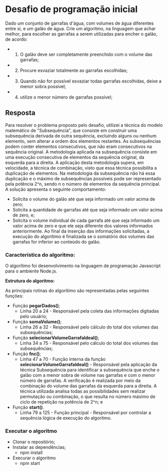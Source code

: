 # Desafio de programação inicial

Dado um conjunto de garrafas d'água, com volumes de água diferentes entre si, e um galão de água.
Crie um algoritmo, na linguagem que achar melhor, para escolher as garrafas a serem utilizadas para encher o galão, de acordo:
- 1) O galão deve ser completamente preenchido com o volume das garrafas;
- 2) Procure esvaziar totalmente as garrafas escolhidas;
- 3) Quando não for possível esvaziar todas garrafas escolhidas, deixe a menor sobra possível;
- 4) utilize o menor número de garrafas possível;

## Resposta

Para resolver o problema proposto pelo desafio, utilizei a técnica do modelo matemático de "Subsequência", que consiste em construir uma subsequência derivada de outra sequência, excluindo alguns ou nenhum elemento, sem alterar a ordem dos elementos restantes. 
As subsequências podem conter elementos consecutivos, que não eram consecutivos na sequência original. A metodologia aplicada na subsequência consiste em uma execução consecutiva de elementos da sequência original, da esquerda para a direita.
A aplicação desta metodologia supera, em velocidade, a técnica de combinação, visto que essa técnica possibilita a duplicação de elementos. Na metodologia da subsequência não há essa duplicação e o máximo de subsequências possíveis pode ser representado pela potência 2^n, sendo n o número de elementos da sequência principal.
A solução apresenta o seguinte comportamento:
- Solicita o volume do galão até que seja informado um valor acima de zero;
- Solicita a quantidade de garrafas até que seja informado um valor acima de zero, e;
- Solicita o volume individual de cada garrafa até que seja informado um valor acima de zero e que ele seja diferente dos valores informados anteriormente.
Ao final da inserção das informações solicitadas, a execução do algorítimo é finalizada se o somatório dos volumes das garrafas for inferior ao conteúdo do galão. 

### Característica do algoritmo:

O algorítimo foi desenvolvimento na linguagem de programação Javascript para o ambiente Node.js. 

**Estrutura do algoritmo:**

As principais rotinas do algorítimo são representadas pelas seguintes funções:
- Função **pegarDados()**; 
  - Linha 20 a 24 - Responsável pela coleta das informações digitadas pelo usuário;
- Função **somaVolume()**; 
  - Linha 26 a 32 - Responsável pelo cálculo do total dos volumes das subsequências; 
- Função **selecionarVolumeGarrafaIdeal()**;
  - Linha 34 a 75 - Responsável pelo cálculo do total dos volumes das subsequências;
- Função **fnc()**;
  - Linha 47 a 70 - Função interna da função **selecionarVolumeGarrafaIdeal()** - Responsável pela aplicação da técnica Subsequência para identificar a subsequência que enche o galão com a menor sobra de volume nas garrafas e com o menor número de garrafas. A verificação é realizada por meio da combinação do volume das garrafas da esquerda para a direita. A técnica utilizada analisa todas as possibilidades sem realizar permutação ou combinação, o que resulta no número máximo de ciclo de repetição na potência de 2^n; e
 - Função **start()**.
   - Linha 79 a 125 - Função principal - Responsável por controlar a sequência lógica de execução do algoritmo.

### Executar o algoritmo

- Clonar o repositório;
- Instalar as dependências;
  - npm install
- Execurar o algoritmo
  - npm start
